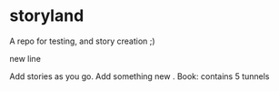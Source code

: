 # storyland
A repo for testing, and story creation ;)

new line

Add stories as you go. 
Add something new . 
Book: contains 5 tunnels

